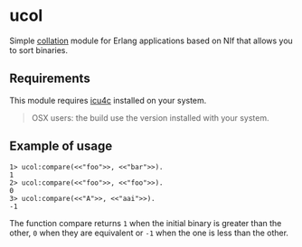 # ucol

Simple [collation](http://userguide.icu-project.org/collation) module for Erlang 
applications based on NIf that allows you to sort binaries.

## Requirements

This module requires [icu4c](http://site.icu-project.org/) installed on your
system.

> OSX users: the build use the version installed with your system.

## Example of usage

    1> ucol:compare(<<"foo">>, <<"bar">>).
    1
    2> ucol:compare(<<"foo">>, <<"foo">>).
    0
    3> ucol:compare(<<"A">>, <<"aai">>).
    -1

The function compare returns `1` when the initial binary is greater than
the other, `0` when they are equivalent or `-1` when the one is less than
the other.
